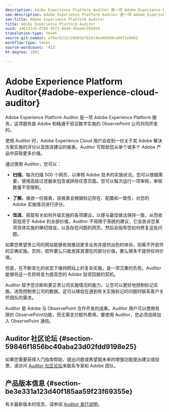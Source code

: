 ```yaml
---
description: Adobe Experience Platform Auditor 是一项 Adobe Experience Platform 服务，这项服务是 Adobe 和精通于验证数字实施的 ObservePoint 公司共同开发的。
seo-description: Adobe Experience Platform Auditor 是一项 Adobe Experience Platform 服务，这项服务是 Adobe 和精通于验证数字实施的 ObservePoint 公司共同开发的。
seo-title: Adobe Experience Platform Auditor
title: Adobe Experience Platform Auditor
uuid: 346132cb-d78d-4573-8edd-dbaa4c3bb05d
translation-type: tm+mt
source-git-commit: a76ecb232c29d83ef82b14be460d9ce60f5e8662
workflow-type: tm+mt
source-wordcount: '413'
ht-degree: 100%

---
```



# Adobe Experience Platform Auditor{#adobe-experience-cloud-auditor}

Adobe Experience Platform Auditor 是一项 Adobe Experience Platform 服务，这项服务是 Adobe 和精通于验证数字实施的 ObservePoint 公司共同开发的。

使用 Auditor 时，Adobe Experience Cloud 用户会收到一份关于其 Adobe 解决方案实施的评分以及改进建议的报表。Auditor 可帮助您从单个或多个 Adobe 产品中获取更多价值。

通过使用 Auditor，您可以：

* **扫描**。每次扫描 500 个网页，以审核 Adobe 技术的实施状况。您可以根据需要，使用高级过滤器来包含或排除任意页面。您可以每次运行一项审核，审核数量不受限制。

* **了解**。接收一份报表，该报表会根据标记存在、配置和一致性，对您的 Adobe 实施情况进行评分。

* **改进**。获取有关如何升级实施的各项建议，以便与最佳做法保持一致，从而收获投资于 Adobe 的全部价值。Auditor 不局限于笼统的建议，它会告诉您某项具体实施的确切错误，以及存在问题的网页，然后会指导您如何修复这些问题。

如果您希望贵公司的网站能够有效推动更多业务并提供出色的体验，则离不开软件的正确实施。否则，软件要么只能发挥其潜在的部分价值，要么根本不提供任何价值。

但是，在不断变化的状态下维持网站上的复杂实施，是一项沉重的负担。Auditor 能够将这一负担转变为提高您的 Adobe 投资回报的契机。

Auditor 赋予您诊断和更正贵公司实施情况的能力，让您可以更好地控制标记实施，进而控制贵公司的数据。这可以降低在遇到有关实施标记的问题时联系客户关怀团队的需求。

Auditor 是 Adobe 与 ObservePoint 合作开发的成果。Auditor 用户可以使用有限的 ObservePoint功能，而无需支付额外费用。要使用 Auditor，您必须选择加入 ObservePoint 通信。

## Auditor 社区论坛 {#section-59846f1856bc40aba23d02fdd9198e25}

如果您需要获得入门指南帮助、提出问题或希望就未来的增强功能提出建议或投票，请访问 [Auditor 社区论坛](https://forums.adobe.com/community/experience-cloud/platform/core-services/activation-service/auditor)来联系专家和 Adobe 团队。

## 产品版本信息 {#section-be3e331a123d40f185aa59f23f69355e}

有关最新版本的信息，请参阅 [Auditor 发行说明](release-notes.md)。
